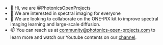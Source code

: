 - 👋 Hi, we are @PhotonicsOpenProjects
- 👀 We are interested in spectral imaging for everyone
- 💞️ We are looking to collaborate on the ONE-PIX kit to improve spectral imaging learning and large-scale diffusion.
- 📫 You can reach us at community@photonics-open-projects.com to learn more
      and watch our Youtube contents on our [channel](https://www.youtube.com/channel/UC2iG4iOny6oYj2HoOOQPQ4A).

<!---
PhotonicsOpenProjects/PhotonicsOpenProjects is a ✨ special ✨ repository because its `README.md` (this file) appears on your GitHub profile.
You can click the Preview link to take a look at your changes.
--->

